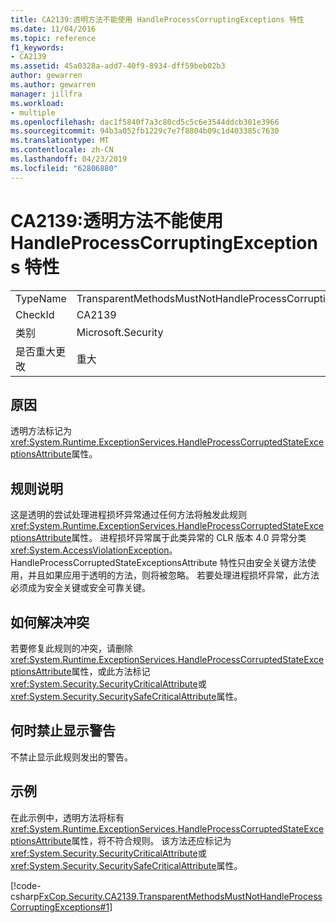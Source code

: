 ```yaml
---
title: CA2139:透明方法不能使用 HandleProcessCorruptingExceptions 特性
ms.date: 11/04/2016
ms.topic: reference
f1_keywords:
- CA2139
ms.assetid: 45a0328a-add7-40f9-8934-dff59beb02b3
author: gewarren
ms.author: gewarren
manager: jillfra
ms.workload:
- multiple
ms.openlocfilehash: dac1f5840f7a3c80cd5c5c6e3544ddcb301e3966
ms.sourcegitcommit: 94b3a052fb1229c7e7f8804b09c1d403385c7630
ms.translationtype: MT
ms.contentlocale: zh-CN
ms.lasthandoff: 04/23/2019
ms.locfileid: "62806880"
---
```

# <a name="ca2139-transparent-methods-may-not-use-the-handleprocesscorruptingexceptions-attribute"></a>CA2139:透明方法不能使用 HandleProcessCorruptingExceptions 特性

|||
|-|-|
|TypeName|TransparentMethodsMustNotHandleProcessCorruptingExceptions|
|CheckId|CA2139|
|类别|Microsoft.Security|
|是否重大更改|重大|

## <a name="cause"></a>原因
 透明方法标记为<xref:System.Runtime.ExceptionServices.HandleProcessCorruptedStateExceptionsAttribute>属性。

## <a name="rule-description"></a>规则说明
 这是透明的尝试处理进程损坏异常通过任何方法将触发此规则<xref:System.Runtime.ExceptionServices.HandleProcessCorruptedStateExceptionsAttribute>属性。 进程损坏异常属于此类异常的 CLR 版本 4.0 异常分类<xref:System.AccessViolationException>。 HandleProcessCorruptedStateExceptionsAttribute 特性只由安全关键方法使用，并且如果应用于透明的方法，则将被忽略。 若要处理进程损坏异常，此方法必须成为安全关键或安全可靠关键。

## <a name="how-to-fix-violations"></a>如何解决冲突
 若要修复此规则的冲突，请删除<xref:System.Runtime.ExceptionServices.HandleProcessCorruptedStateExceptionsAttribute>属性，或此方法标记<xref:System.Security.SecurityCriticalAttribute>或<xref:System.Security.SecuritySafeCriticalAttribute>属性。

## <a name="when-to-suppress-warnings"></a>何时禁止显示警告
 不禁止显示此规则发出的警告。

## <a name="example"></a>示例
 在此示例中，透明方法将标有<xref:System.Runtime.ExceptionServices.HandleProcessCorruptedStateExceptionsAttribute>属性，将不符合规则。 该方法还应标记为<xref:System.Security.SecurityCriticalAttribute>或<xref:System.Security.SecuritySafeCriticalAttribute>属性。

 [!code-csharp[FxCop.Security.CA2139.TransparentMethodsMustNotHandleProcessCorruptingExceptions#1](../code-quality/codesnippet/CSharp/ca2139-transparent-methods-may-not-use-the-handleprocesscorruptingexceptions-attribute_1.cs)]